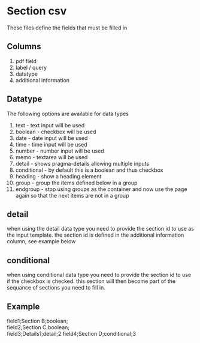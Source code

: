 # Section csv
These files define the fields that must be filled in

## Columns
1. pdf field
1. label / query
1. datatype
1. additional information

## Datatype
The following options are available for data types

1. text - text input will be used
1. boolean - checkbox will be used
1. date - date input will be used
1. time - time input will be used
1. number - number input will be used
1. memo - textarea will be used
1. detail - shows pragma-details allowing multiple inputs
1. conditional - by default this is a boolean and thus checkbox
1. heading - show a heading element 
1. group - group the items defined below in a group
1. endgroup - stop using groups as the container and now use the page again so that the next items are not in a group

## detail
when using the detail data type you need to provide the section id to use as the input template.
the section id is defined in the additional information column, see example below

## conditional
when using conditional data type you need to provide the section id to use if the checkbox is checked.
this section will then become part of the sequance of sections you need to fill in.

## Example
field1;Section B;boolean;	
field2;Section C;boolean;	
field3;Details1;detail;2
field4;Section D;conditional;3